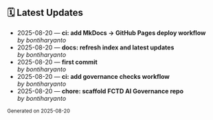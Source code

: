 ## 🗓️ Latest Updates

- 2025-08-20 — **ci: add MkDocs → GitHub Pages deploy workflow**  
  _by bontiharyanto_
- 2025-08-20 — **docs: refresh index and latest updates**  
  _by bontiharyanto_
- 2025-08-20 — **first commit**  
  _by bontiharyanto_
- 2025-08-20 — **ci: add governance checks workflow**  
  _by bontiharyanto_
- 2025-08-20 — **chore: scaffold FCTD AI Governance repo**  
  _by bontiharyanto_

<sub>Generated on 2025-08-20</sub>
